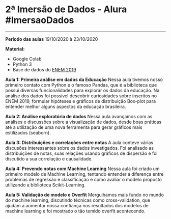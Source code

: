 # 2ª Imersão de Dados - Alura #ImersaoDados
***

**Período das aulas**
19/10/2020 à 23/10/2020

**Material:**
* Google Colab
* Python 3
* Base de dados do [ENEM 2019](https://github.com/alura-cursos/imersao-dados-2-2020/blob/master/MICRODADOS_ENEM_2019_SAMPLE_43278.csv?raw=true)

**Aula 1: Primeira análise em dados da Educação**
Nessa aula tivemos nosso primeiro contato com Python e o famoso Pandas, que é a biblioteca que possui diversas funcionalidades para explorar os dados da educação. Na análise dos dados foi possível descobrir curiosidades sobre inscritos no ENEM 2019, formular hipóteses e gráficos de distribuição Box-plot para entender melhor alguns aspectos da educação brasileira.

**Aula 2: Análise exploratória de dados**
Nessa aula avançamos com as análises e discussões sobre a visualização de dados, desde boas práticas até a utilização de uma nova ferramenta para gerar gráficos mais estilizados (seaborn).

**Aula 3: Distribuições e correlações entre notas**
A aula conteve várias discusões interessantes sobre os dados investigados. Foi analisado as distribuições de notas, suas relações usando gráficos de dispersão e foi discutido a sua correlação e causalidade.

**Aula 4: Prevendo notas com Machine Learning**
Nessa aula foi criado um primeiro modelo de Machine Learning, tentando entender a diferença entre problemas de regressão e classificação e como avaliar o modelo proposto utilizando a biblioteca Scikit-Learning.

**Aula 5: Validação de modelo e Overfit**
Mergulhamos mais fundo no mundo do machine learning, discutindo técnicas como cross-validation, que ajudam a aumentar nossa confiança nos resultados dos modelos de machine learning e foi mostrado o tão temido overfit acontecendo.
